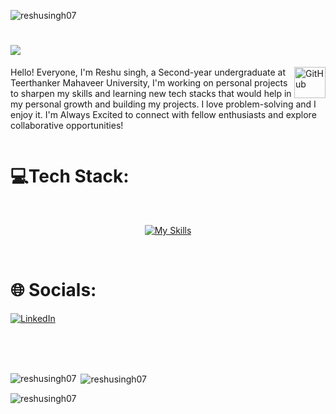 
<p align="left"> <img src="https://komarev.com/ghpvc/?username=reshusingh07&label=Profile%20views&color=0e75b6&style=flat" alt="reshusingh07" /> </p>

#  <img src = "https://readme-typing-svg.herokuapp.com?font=Kalam&size=40&duration=2000&pause=380&color=02A8F7&center=true&vCenter=true&width=443&height=55&lines=Hi+%F0%9F%91%8B%2C+I'm+Reshu"/>
<img alt="GitHub" src="https://github.githubassets.com/images/mona-loading-dark.gif" width="50" height="50" align="right"  />
 Hello! Everyone, I'm Reshu singh, a Second-year undergraduate at Teerthanker Mahaveer University, I'm working on personal projects to sharpen my skills and learning new tech stacks that would help in my personal growth and building my projects. I love problem-solving and I enjoy it. I'm Always Excited to connect with fellow enthusiasts and explore collaborative opportunities!

<br>


<p align="left"> <a href="https://twitter.com/" target="blank"><img src="https://img.shields.io/twitter/follow/?logo=twitter&style=for-the-badge" alt="" /></a> </p>
<h1 align="left"> 💻Tech Stack:</h1>
<br>
<p align="center"><a href="https://skills.thijs.gg"><img src="https://skills.thijs.gg/icons?i=c,cpp,bootstrap,css,docker,git,github,html,java,js,linux,mongodb,nodejs,py,vscode" alt="My Skills"></a></p>

<br>


# 🌐 Socials:
[![LinkedIn](https://img.shields.io/badge/LinkedIn-Connect-blue?style=for-the-badge&logo=linkedin)](https://www.linkedin.com/in/reshu-singh07/)

<br>

<br>

 

<br>

<p><img align="left" src="https://github-readme-stats.vercel.app/api/top-langs?username=reshusingh07&show_icons=true&locale=en&layout=compact" alt="reshusingh07" /></p>

<p>&nbsp;<img align="center" src="https://github-readme-stats.vercel.app/api?username=reshusingh07&show_icons=true&locale=en" alt="reshusingh07" /></p>

<p><img align="center" src="https://github-readme-streak-stats.herokuapp.com/?user=reshusingh07&" alt="reshusingh07" /></p>
